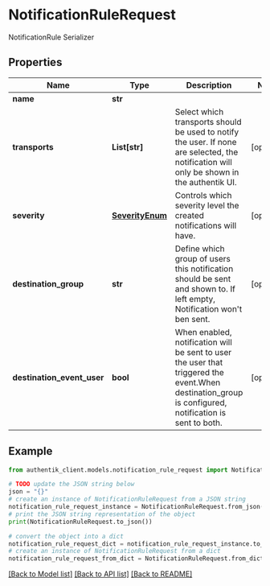 # NotificationRuleRequest

NotificationRule Serializer

## Properties

Name | Type | Description | Notes
------------ | ------------- | ------------- | -------------
**name** | **str** |  | 
**transports** | **List[str]** | Select which transports should be used to notify the user. If none are selected, the notification will only be shown in the authentik UI. | [optional] 
**severity** | [**SeverityEnum**](SeverityEnum.md) | Controls which severity level the created notifications will have. | [optional] 
**destination_group** | **str** | Define which group of users this notification should be sent and shown to. If left empty, Notification won&#39;t ben sent. | [optional] 
**destination_event_user** | **bool** | When enabled, notification will be sent to user the user that triggered the event.When destination_group is configured, notification is sent to both. | [optional] 

## Example

```python
from authentik_client.models.notification_rule_request import NotificationRuleRequest

# TODO update the JSON string below
json = "{}"
# create an instance of NotificationRuleRequest from a JSON string
notification_rule_request_instance = NotificationRuleRequest.from_json(json)
# print the JSON string representation of the object
print(NotificationRuleRequest.to_json())

# convert the object into a dict
notification_rule_request_dict = notification_rule_request_instance.to_dict()
# create an instance of NotificationRuleRequest from a dict
notification_rule_request_from_dict = NotificationRuleRequest.from_dict(notification_rule_request_dict)
```
[[Back to Model list]](../README.md#documentation-for-models) [[Back to API list]](../README.md#documentation-for-api-endpoints) [[Back to README]](../README.md)


